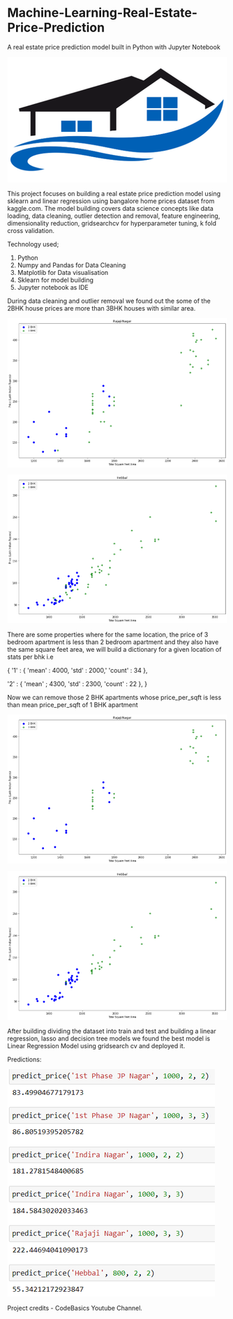 # Machine-Learning-Real-Estate-Price-Prediction
A real estate price prediction model built in Python with Jupyter Notebook

![](images/real_estate_logo_new.png)

This project focuses on building a real estate price prediction model using sklearn and linear regression using bangalore home prices dataset from kaggle.com. The model building covers data science concepts like data loading, data cleaning, outlier detection and removal, feature engineering, dimensionality reduction, gridsearchcv for hyperparameter tuning, k fold cross validation. 

Technology used;
1. Python 
2. Numpy and Pandas for Data Cleaning
3. Matplotlib for Data visualisation
4. Sklearn for model building
5. Jupyter notebook as IDE

During data cleaning and outlier removal we found out the some of the 2BHK house prices are more than 3BHK houses with similar area.

![](images/scatter_before_rj.png)

![](images/scatter_before_heb.png)

There are some properties where for the same location, the price of 3 bedroom apartment is less than 2 bedroom apartment and they also have the same square feet area, we will build a dictionary for a given location of stats per bhk i.e

{ '1' : { 'mean' : 4000, 'std' : 2000,' 'count' : 34 },

'2' : { 'mean' ; 4300, 'std' : 2300, 'count' : 22 }, }

Now we can remove those 2 BHK apartments whose price_per_sqft is less than mean price_per_sqft of 1 BHK apartment

![](images/scatter_after_rj.png)

![](images/scatter_after_heb.png)

After building dividing the dataset into train and test and building a linear regression, lasso and decision tree models we found the best model is Linear Regression Model using gridsearch cv and deployed it.

Predictions: 

![](images/predictions.PNG)

Project credits - CodeBasics Youtube Channel.
